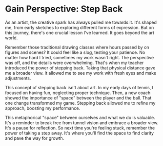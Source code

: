 # Gain Perspective: Step Back
As an artist, the creative spark has always pulled me towards it. It's shaped me, from early sketches to exploring different forms of expression. But on this journey, there's one crucial lesson I've learned. It goes beyond the art world.

Remember those traditional drawing classes where hours passed by on figures and scenes? It could feel like a slog, testing your patience. No matter how hard I tried, sometimes my work wasn't right. The perspective was off, and the details were overwhelming. That's when my teacher introduced the power of stepping back. Taking that physical distance gave me a broader view. It allowed me to see my work with fresh eyes and make adjustments.

This concept of stepping back isn't about art. In my early days of tennis, I focused on having fun, neglecting proper technique. Then, a new coach showed the importance of "space" between the player and the ball. That one change transformed my game. Stepping back allowed me to refine my approach, boosting my performance.

This metaphorical "space" between ourselves and what we do is valuable. It's a reminder to break free from tunnel vision and embrace a broader view. It's a pause for reflection. So next time you're feeling stuck, remember the power of taking a step away. It's where you'll find the space to find clarity and pave the way for growth.


